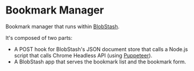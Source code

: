 # Bookmark Manager

Bookmark manager that runs within [BlobStash](https://github.com/tsileo/blobstash).

It's composed of two parts:

 - A POST hook for BlobStash's JSON document store that calls a Node.js script that calls Chrome Headless API (using [Puppeteer](https://github.com/GoogleChrome/puppeteer)).
 - A BlobStash app that serves the bookmark list and the bookmark form.
